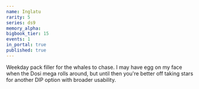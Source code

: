 ```yaml
---
name: Inglatu
rarity: 5
series: ds9
memory_alpha:
bigbook_tier: 15
events: 1
in_portal: true
published: true
---
```


Weekday pack filler for the whales to chase. I may have egg on my face when the Dosi mega rolls around, but until then you're better off taking stars for another DIP option with broader usability.
